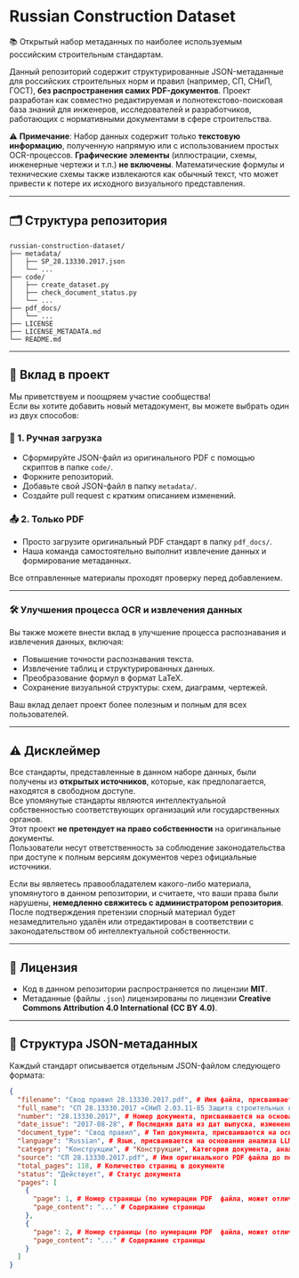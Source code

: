 # Russian Construction Dataset  
📚 Открытый набор метаданных по наиболее используемым российским строительным стандартам.

Данный репозиторий содержит структурированные JSON-метаданные для российских строительных норм и правил (например, СП, СНиП, ГОСТ), **без распространения самих PDF-документов**. Проект разработан как совместно редактируемая и полнотекстово-поисковая база знаний для инженеров, исследователей и разработчиков, работающих с нормативными документами в сфере строительства.

⚠️ **Примечание**: Набор данных содержит только **текстовую информацию**, полученную напрямую или с использованием простых OCR-процессов. **Графические элементы** (иллюстрации, схемы, инженерные чертежи и т.п.) **не включены**. Математические формулы и технические схемы также извлекаются как обычный текст, что может привести к потере их исходного визуального представления.

---

## 🗂 Структура репозитория

```
russian-construction-dataset/
├── metadata/
│   ├── SP_28.13330.2017.json
│   └── ...
├── code/
│   ├── create_dataset.py
│   ├── check_document_status.py
│   └── ...
├── pdf_docs/
│   └── ...
├── LICENSE
├── LICENSE_METADATA.md
└── README.md
```



---

## 🤝 Вклад в проект

Мы приветствуем и поощряем участие сообщества!  
Если вы хотите добавить новый метадокумент, вы можете выбрать один из двух способов:

### 📄 1. Ручная загрузка

- Сформируйте JSON-файл из оригинального PDF с помощью скриптов в папке `code/`.
- Форкните репозиторий.
- Добавьте свой JSON-файл в папку `metadata/`.
- Создайте pull request с кратким описанием изменений.

### 📤 2. Только PDF

- Просто загрузите оригинальный PDF стандарт в папку `pdf_docs/`.
- Наша команда самостоятельно выполнит извлечение данных и формирование метаданных.

Все отправленные материалы проходят проверку перед добавлением.

---

### 🛠️ Улучшения процесса OCR и извлечения данных

Вы также можете внести вклад в улучшение процесса распознавания и извлечения данных, включая:

- Повышение точности распознавания текста.
- Извлечение таблиц и структурированных данных.
- Преобразование формул в формат LaTeX.
- Сохранение визуальной структуры: схем, диаграмм, чертежей.

Ваш вклад делает проект более полезным и полным для всех пользователей.

---

## ⚠️ Дисклеймер

Все стандарты, представленные в данном наборе данных, были получены из **открытых источников**, которые, как предполагается, находятся в свободном доступе.  
Все упомянутые стандарты являются интеллектуальной собственностью соответствующих организаций или государственных органов.  
Этот проект **не претендует на право собственности** на оригинальные документы.  
Пользователи несут ответственность за соблюдение законодательства при доступе к полным версиям документов через официальные источники.

Если вы являетесь правообладателем какого-либо материала, упомянутого в данном репозитории, и считаете, что ваши права были нарушены, **немедленно свяжитесь с администратором репозитория**. После подтверждения претензии спорный материал будет незамедлительно удалён или отредактирован в соответствии с законодательством об интеллектуальной собственности.

---

## 📜 Лицензия

- Код в данном репозитории распространяется по лицензии **MIT**.
- Метаданные (файлы `.json`) лицензированы по лицензии **Creative Commons Attribution 4.0 International (CC BY 4.0)**.

---

## 📄 Структура JSON-метаданных

Каждый стандарт описывается отдельным JSON-файлом следующего формата:

```json
{
  "filename": "Свод правил 28.13330.2017.pdf", # Имя файла, присваивается на основании анализа LLM, как Тип документа + Номер 
  "full_name": "СП 28.13330.2017 «СНиП 2.03.11-85 Защита строительных конструкций от коррозии»", # Полное название документа, присваивается на основании анализа LLM 
  "number": "28.13330.2017", # Номер документа, присваивается на основании анализа LLM 
  "date_issue": "2017-08-28", # Последняя дата из дат выпуска, изменения или актуализации, присваивается на основании анализа LLM 
  "document_type": "Свод правил", # Тип документа, присваивается на основании анализа LLM
  "language": "Russian", # Язык, присваивается на основании анализа LLM
  "category": "Конструкции", # "Конструкции", Категория документа, аналогична разделу, присваивается на основании анализа LLM
  "source": "СП 28.13330.2017.pdf", # Имя оригинального PDF файла до переименования 
  "total_pages": 118, # Количество страниц в документе 
  "status": "Действует", # Статус документа 
  "pages": [
    {
      "page": 1, # Номер страницы (по нумерации PDF  файла, может отличаться от внутренней нумерации стандарта)
      "page_content": "..." # Содержание страницы 
    },
    {
      "page": 2, # Номер страницы (по нумерации PDF  файла, может отличаться от внутренней нумерации стандарта)
      "page_content": "..." # Содержание страницы 
    }
  ]
}



